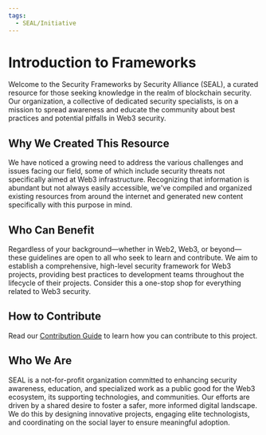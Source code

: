 ```yaml
---
tags:
  - SEAL/Initiative
---
```


# Introduction to Frameworks

Welcome to the Security Frameworks by Security Alliance (SEAL), a curated resource for those seeking knowledge in the realm of blockchain security. Our organization, a collective of dedicated security specialists, is on a mission to spread awareness and educate the community about best practices and potential pitfalls in Web3 security.

## Why We Created This Resource

We have noticed a growing need to address the various challenges and issues facing our field, some of which include security threats not specifically aimed at Web3 infrastructure. Recognizing that information is abundant but not always easily accessible, we've compiled and organized existing resources from around the internet and generated new content specifically with this purpose in mind.

## Who Can Benefit

Regardless of your background—whether in Web2, Web3, or beyond—these guidelines are open to all who seek to learn and contribute. We aim to establish a comprehensive, high-level security framework for Web3 projects, providing best practices to development teams throughout the lifecycle of their projects. Consider this a one-stop shop for everything related to Web3 security.

## How to Contribute

Read our [Contribution Guide](../contribute/contributing.md) to learn how you can contribute to this project.

## Who We Are

SEAL is a not-for-profit organization committed to enhancing security awareness, education, and specialized work as a public good for the Web3 ecosystem, its supporting technologies, and communities. Our efforts are driven by a shared desire to foster a safer, more informed digital landscape. We do this by designing innovative projects, engaging elite technologists, and coordinating on the social layer to ensure meaningful adoption.
